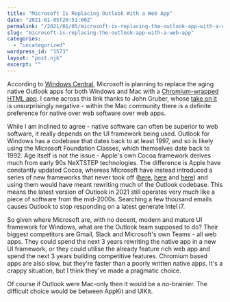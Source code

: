```yaml
---
title: "Microsoft Is Replacing Outlook With a Web App"
date: "2021-01-05T20:51:00Z"
permalink: "/2021/01/05/microsoft-is-replacing-the-outlook-app-with-a-web-app/"
slug: "microsoft-is-replacing-the-outlook-app-with-a-web-app"
categories:
  - "uncategorized"
wordpress_id: "1573"
layout: "post.njk"
excerpt: ""
---
```


According to [Windows Central](https://www.windowscentral.com/project-monarch-outlook-web-universal-email-client-microsoft), Microsoft is planning to replace the aging native Outlook apps for both Windows and Mac with a [Chromium-wrapped HTML app](https://www.electronjs.org/). I came across this link thanks to John Gruber, whose [take on it](https://daringfireball.net/linked/2021/01/04/bowden-outlook) is unsurprisingly negative - within the Mac community there is a definite preference for native over web software over web apps.

While I am inclined to agree - native software can often be superior to web software, it really depends on the UI framework being used. Outlook for Windows has a codebase that dates back to at least 1997, and so is likely using the Microsoft Foundation Classes, which themselves date back to 1992. Age itself is not the issue - Apple's own Cocoa framework derives much from early 90s NeXTSTEP technologies. The difference is Apple have constantly updated Cocoa, whereas Microsoft have instead introduced a series of new frameworks that never took off ([here](https://en.wikipedia.org/wiki/Windows_Forms), [here](https://en.wikipedia.org/wiki/Windows_Presentation_Foundation) and [here](https://en.wikipedia.org/wiki/Universal_Windows_Platform_apps)) and using them would have meant rewriting much of the Outlook codebase. This means the latest version of Outlook in 2021 still operates very much like a piece of software from the mid-2000s. Searching a few thousand emails causes Outlook to stop responding on a latest generate Intel i7.

So given where Microsoft are, with no decent, modern and mature UI framework for Windows, what are the Outlook team supposed to do? Their biggest competitors are Gmail, Slack and Microsoft's own Teams - all web apps. They could spend the next 3 years rewriting the native app in a new UI framework, or they could utilise the already feature rich web app and spend the next 3 years building competitive features. Chromium based apps are also slow, but they're faster than a poorly written native apps. It's a crappy situation, but I think they've made a pragmatic choice.

Of course if Outlook were Mac-only then it would be a no-brainier. The difficult choice would be between AppKit and UIKit.
